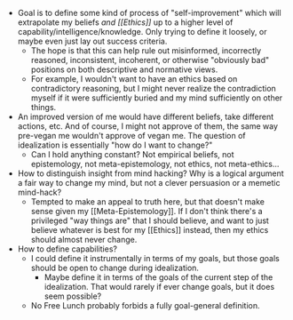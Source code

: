 - Goal is to define some kind of process of "self-improvement" which will extrapolate my beliefs *and [[Ethics]]* up to a higher level of capability/intelligence/knowledge. Only trying to define it loosely, or maybe even just lay out success criteria. 
	- The hope is that this can help rule out misinformed, incorrectly reasoned, inconsistent, incoherent, or otherwise "obviously bad" positions on both descriptive and normative views.
	- For example, I wouldn't want to have an ethics based on contradictory reasoning, but I might never realize the contradiction myself if it were sufficiently buried and my mind sufficiently on other things.
- An improved version of me would have different beliefs, take different actions, etc. And of course, I might not approve of them, the same way pre-vegan me wouldn't approve of vegan me. The question of idealization is essentially "how do I want to change?"
	- Can I hold anything constant? Not empirical beliefs, not epistemology, not meta-epistemology, not ethics, not meta-ethics...
- How to distinguish insight from mind hacking? Why is a logical argument a fair way to change my mind, but not a clever persuasion or a memetic mind-hack?
	- Tempted to make an appeal to truth here, but that doesn't make sense given my [[Meta-Epistemology]]. If I don't think there's a privileged "way things are" that I should believe, and want to just believe whatever is best for my [[Ethics]] instead, then my ethics should almost never change.
- How to define capabilities?
	- I could define it instrumentally in terms of my goals, but those goals should be open to change during idealization.
		- Maybe define it in terms of the goals of the current step of the idealization. That would rarely if ever change goals, but it does seem possible?
	-  No Free Lunch probably forbids a fully goal-general definition.